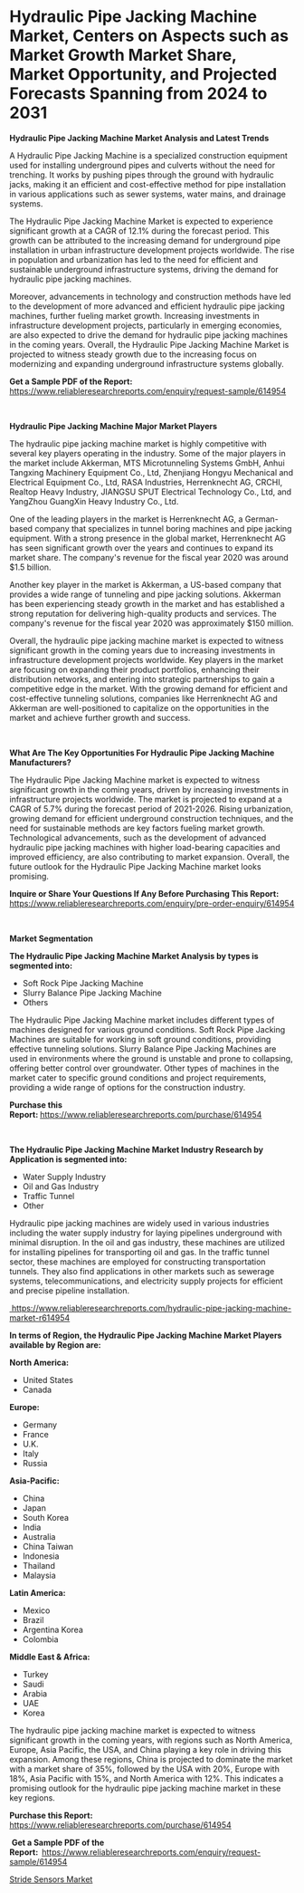 <p><h1>Hydraulic Pipe Jacking Machine Market, Centers on Aspects such as Market Growth Market Share, Market Opportunity, and Projected Forecasts Spanning from 2024 to 2031</h1></p><p><strong>Hydraulic Pipe Jacking Machine Market Analysis and Latest Trends</strong></p>
<p><p>A Hydraulic Pipe Jacking Machine is a specialized construction equipment used for installing underground pipes and culverts without the need for trenching. It works by pushing pipes through the ground with hydraulic jacks, making it an efficient and cost-effective method for pipe installation in various applications such as sewer systems, water mains, and drainage systems.</p><p>The Hydraulic Pipe Jacking Machine Market is expected to experience significant growth at a CAGR of 12.1% during the forecast period. This growth can be attributed to the increasing demand for underground pipe installation in urban infrastructure development projects worldwide. The rise in population and urbanization has led to the need for efficient and sustainable underground infrastructure systems, driving the demand for hydraulic pipe jacking machines.</p><p>Moreover, advancements in technology and construction methods have led to the development of more advanced and efficient hydraulic pipe jacking machines, further fueling market growth. Increasing investments in infrastructure development projects, particularly in emerging economies, are also expected to drive the demand for hydraulic pipe jacking machines in the coming years. Overall, the Hydraulic Pipe Jacking Machine Market is projected to witness steady growth due to the increasing focus on modernizing and expanding underground infrastructure systems globally.</p></p>
<p><strong>Get a Sample PDF of the Report:&nbsp;</strong> <a href="https://www.reliableresearchreports.com/enquiry/request-sample/614954">https://www.reliableresearchreports.com/enquiry/request-sample/614954</a></p>
<p>&nbsp;</p>
<p><strong>Hydraulic Pipe Jacking Machine Major Market Players</strong></p>
<p><p>The hydraulic pipe jacking machine market is highly competitive with several key players operating in the industry. Some of the major players in the market include Akkerman, MTS Microtunneling Systems GmbH, Anhui Tangxing Machinery Equipment Co., Ltd, Zhenjiang Hongyu Mechanical and Electrical Equipment Co., Ltd, RASA Industries, Herrenknecht AG, CRCHI, Realtop Heavy Industry, JIANGSU SPUT Electrical Technology Co., Ltd, and YangZhou GuangXin Heavy Industry Co., Ltd.</p><p>One of the leading players in the market is Herrenknecht AG, a German-based company that specializes in tunnel boring machines and pipe jacking equipment. With a strong presence in the global market, Herrenknecht AG has seen significant growth over the years and continues to expand its market share. The company's revenue for the fiscal year 2020 was around $1.5 billion.</p><p>Another key player in the market is Akkerman, a US-based company that provides a wide range of tunneling and pipe jacking solutions. Akkerman has been experiencing steady growth in the market and has established a strong reputation for delivering high-quality products and services. The company's revenue for the fiscal year 2020 was approximately $150 million.</p><p>Overall, the hydraulic pipe jacking machine market is expected to witness significant growth in the coming years due to increasing investments in infrastructure development projects worldwide. Key players in the market are focusing on expanding their product portfolios, enhancing their distribution networks, and entering into strategic partnerships to gain a competitive edge in the market. With the growing demand for efficient and cost-effective tunneling solutions, companies like Herrenknecht AG and Akkerman are well-positioned to capitalize on the opportunities in the market and achieve further growth and success.</p></p>
<p>&nbsp;</p>
<p><strong>What Are The Key Opportunities For Hydraulic Pipe Jacking Machine Manufacturers?</strong></p>
<p><p>The Hydraulic Pipe Jacking Machine market is expected to witness significant growth in the coming years, driven by increasing investments in infrastructure projects worldwide. The market is projected to expand at a CAGR of 5.7% during the forecast period of 2021-2026. Rising urbanization, growing demand for efficient underground construction techniques, and the need for sustainable methods are key factors fueling market growth. Technological advancements, such as the development of advanced hydraulic pipe jacking machines with higher load-bearing capacities and improved efficiency, are also contributing to market expansion. Overall, the future outlook for the Hydraulic Pipe Jacking Machine market looks promising.</p></p>
<p><strong>Inquire or Share Your Questions If Any Before Purchasing This Report:</strong> <a href="https://www.reliableresearchreports.com/enquiry/pre-order-enquiry/614954">https://www.reliableresearchreports.com/enquiry/pre-order-enquiry/614954</a></p>
<p>&nbsp;</p>
<p><strong>Market Segmentation</strong></p>
<p><strong>The Hydraulic Pipe Jacking Machine Market Analysis by types is segmented into:</strong></p>
<p><ul><li>Soft Rock Pipe Jacking Machine</li><li>Slurry Balance Pipe Jacking Machine</li><li>Others</li></ul></p>
<p><p>The Hydraulic Pipe Jacking Machine market includes different types of machines designed for various ground conditions. Soft Rock Pipe Jacking Machines are suitable for working in soft ground conditions, providing effective tunneling solutions. Slurry Balance Pipe Jacking Machines are used in environments where the ground is unstable and prone to collapsing, offering better control over groundwater. Other types of machines in the market cater to specific ground conditions and project requirements, providing a wide range of options for the construction industry.</p></p>
<p><strong>Purchase this Report:&nbsp;</strong><a href="https://www.reliableresearchreports.com/purchase/614954">https://www.reliableresearchreports.com/purchase/614954</a></p>
<p>&nbsp;</p>
<p><strong>The Hydraulic Pipe Jacking Machine Market Industry Research by Application is segmented into:</strong></p>
<p><ul><li>Water Supply Industry</li><li>Oil and Gas Industry</li><li>Traffic Tunnel</li><li>Other</li></ul></p>
<p><p>Hydraulic pipe jacking machines are widely used in various industries including the water supply industry for laying pipelines underground with minimal disruption. In the oil and gas industry, these machines are utilized for installing pipelines for transporting oil and gas. In the traffic tunnel sector, these machines are employed for constructing transportation tunnels. They also find applications in other markets such as sewerage systems, telecommunications, and electricity supply projects for efficient and precise pipeline installation.</p></p>
<p><a href="https://www.reliableresearchreports.com/hydraulic-pipe-jacking-machine-market-r614954">&nbsp;https://www.reliableresearchreports.com/hydraulic-pipe-jacking-machine-market-r614954</a></p>
<p><strong>In terms of Region, the Hydraulic Pipe Jacking Machine Market Players available by Region are:</strong></p>
<p>
    <p> <strong> North America: </strong>
        <ul>
            <li>United States</li>
            <li>Canada</li>
        </ul>
        </p> 
    <p> <strong> Europe: </strong>
        <ul>
            <li>Germany</li>
            <li>France</li>
            <li>U.K.</li>
            <li>Italy</li>
            <li>Russia</li>
        </ul>
        </p> 
    <p> <strong> Asia-Pacific: </strong>
        <ul>
            <li>China</li>
            <li>Japan</li>
            <li>South Korea</li>
            <li>India</li>
            <li>Australia</li>
            <li>China Taiwan</li>
            <li>Indonesia</li>
            <li>Thailand</li>
            <li>Malaysia</li>
        </ul>
        </p> 
    <p> <strong> Latin America: </strong>
        <ul>
            <li>Mexico</li>
            <li>Brazil</li>
            <li>Argentina Korea</li>
            <li>Colombia</li>
        </ul>
        </p> 
    <p> <strong> Middle East & Africa: </strong>
        <ul>
            <li>Turkey</li>
            <li>Saudi</li>
            <li>Arabia</li>
            <li>UAE</li>
            <li>Korea</li>
        </ul>
    </p>
    </p>
<p><p>The hydraulic pipe jacking machine market is expected to witness significant growth in the coming years, with regions such as North America, Europe, Asia Pacific, the USA, and China playing a key role in driving this expansion. Among these regions, China is projected to dominate the market with a market share of 35%, followed by the USA with 20%, Europe with 18%, Asia Pacific with 15%, and North America with 12%. This indicates a promising outlook for the hydraulic pipe jacking machine market in these key regions.</p></p>
<p><strong>Purchase this Report: </strong><a href="https://www.reliableresearchreports.com/purchase/614954">https://www.reliableresearchreports.com/purchase/614954</a></p>
<p>&nbsp;<strong>Get a Sample PDF of the Report:&nbsp;&nbsp;</strong><a href="https://www.reliableresearchreports.com/enquiry/request-sample/614954">https://www.reliableresearchreports.com/enquiry/request-sample/614954</a></p>
<p><strong></strong></p>
<p><p><a href="https://issuu.com/reportprime-2/docs/stride-sensors-market-size-2030.pptx">Stride Sensors Market</a></p></p>